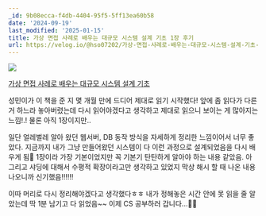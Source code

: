 ```yaml
---
_id: 9b08ecca-f4db-4404-95f5-5ff13ea60b58
date: '2024-09-19'
last_modified: '2025-01-15'
title: 가상 면접 사례로 배우는 대규모 시스템 설계 기초 1장 후기
url: https://velog.io/@hso07202/가상-면접-사례로-배우는-대규모-시스템-설계-기초-1장-후기
---
```


![](https://velog.velcdn.com/images/hso07202/post/9e2e68f9-1e82-4793-a435-ec566292ae3e/image.png)

[가상 면접 사례로 배우는 대규모 시스템 설계 기초](https://product.kyobobook.co.kr/detail/S000001033116)

성민이가 이 책을 준 지 몇 개월 만에 드디어 제대로 읽기 시작했다!
앞에 좀 읽다가 다른 거 하느라 놓아버렸는데 다시 읽어야겠다고 생각하고 제대로 읽으니 보이는 게 많아지는 느낌!.! 물론 아직 1장이지만..

일단 얼레벌레 알아 왔던 웹서버, DB 동작 방식을 자세하게 정리한 느낌이어서 너무 좋았다. 지금까지 내가 그냥 만들어왔던 시스템이 다 이런 과정으로 설계되었음을 다시 배우게 됨🙌 1장이라 가장 기본이었지만 꼭 기본기 탄탄하게 알아야 하는 내용 같았음. 아 그리고 샤딩에 대해서 수평적 확장이라고만 생각하고 있었지 막상 해시 할 때 나온 내용 나오니까 신기했음!!!!!!

이따 머리로 다시 정리해야겠다고 생각했다ㅎㅎ 내가 정해놓은 시간 안에 못 읽을 줄 알았는데 딱 1분 남기고 다 읽었음~~ 이제 CS 공부하러 갑니다...🙋‍♀️